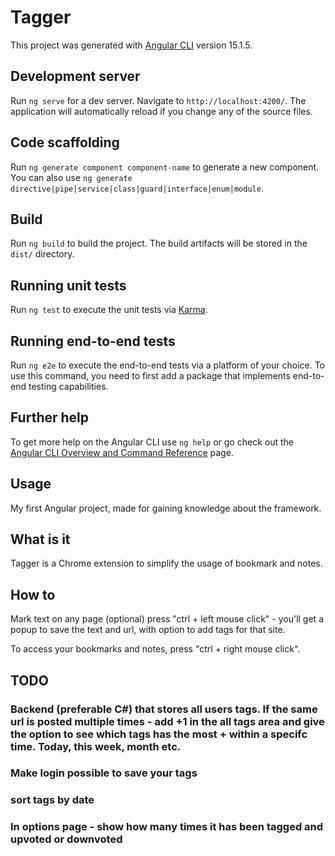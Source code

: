 # Tagger

This project was generated with [Angular CLI](https://github.com/angular/angular-cli) version 15.1.5.

## Development server

Run `ng serve` for a dev server. Navigate to `http://localhost:4200/`. The application will automatically reload if you change any of the source files.

## Code scaffolding

Run `ng generate component component-name` to generate a new component. You can also use `ng generate directive|pipe|service|class|guard|interface|enum|module`.

## Build

Run `ng build` to build the project. The build artifacts will be stored in the `dist/` directory.

## Running unit tests

Run `ng test` to execute the unit tests via [Karma](https://karma-runner.github.io).

## Running end-to-end tests

Run `ng e2e` to execute the end-to-end tests via a platform of your choice. To use this command, you need to first add a package that implements end-to-end testing capabilities.

## Further help

To get more help on the Angular CLI use `ng help` or go check out the [Angular CLI Overview and Command Reference](https://angular.io/cli) page.

## Usage
My first Angular project, made for gaining knowledge about the framework. 

## What is it
Tagger is a Chrome extension to simplify the usage of bookmark and notes. 

## How to
Mark text on any page (optional)
press "ctrl + left mouse click" - you'll get a popup to save the text and url, with option to add tags for that site.

To access your bookmarks and notes, press "ctrl + right mouse click".

## TODO

### Backend (preferable C#) that stores all users tags. If the same url is posted multiple times - add +1 in the all tags area and give the option to see which tags has the most + within a specifc time. Today, this week, month etc.
### Make login possible to save your tags
### sort tags by date
### In options page - show how many times it has been tagged and upvoted or downvoted
